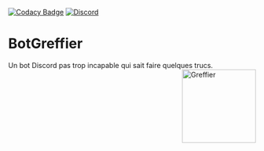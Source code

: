 [![Codacy Badge](https://api.codacy.com/project/badge/Grade/9e69fb229cb5470590495170f28e0a44)](https://www.codacy.com/manual/MaloSRT/BotGreffier?utm_source=github.com&amp;utm_medium=referral&amp;utm_content=MaloSRT/BotGreffier&amp;utm_campaign=Badge_Grade)
[![Discord](https://img.shields.io/badge/dynamic/json?color=7289da&label=Discord&logo=discord&style=flat&query=presence_count&url=https%3A%2F%2Fdiscordapp.com%2Fapi%2Fguilds%2F447436495981248512%2Fwidget.json)](https://discord.gg/YpTJHeN)

# BotGreffier

Un bot Discord pas trop incapable qui sait faire quelques trucs.
<a href="https://msrt.ls2k17.fr/botgreffier"><img src="https://cdn.discordapp.com/avatars/449218073216679936/f33c0b828798447d08d01c2276d6f830.png?size=256" alt="Greffier" align="right" height="150" width="150" /></a>
